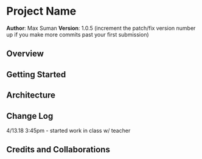 # Project Name

**Author**: Max Suman
**Version**: 1.0.5 (increment the patch/fix version number up if you make more commits past your first submission)

## Overview
<!-- Provide a high level overview of what this application is and why you are building it, beyond the fact that it's an assignment for a Code Fellows 301 class. (i.e. What's your problem domain?) -->

## Getting Started
<!-- What are the steps that a user must take in order to build this app on their own machine and get it running? -->

## Architecture
<!-- Provide a detailed description of the application design. What technologies (languages, libraries, etc) you're using, and any other relevant design information. -->

## Change Log
4/13.18 3:45pm - started work in class w/ teacher

## Credits and Collaborations
<!-- Give credit (and a link) to other people or resources that helped you build this application. -->
